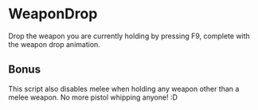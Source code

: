 # WeaponDrop
Drop the weapon you are currently holding by pressing F9, complete with the weapon drop animation.
## Bonus
This script also disables melee when holding any weapon other than a melee weapon. No more pistol whipping anyone! :D
